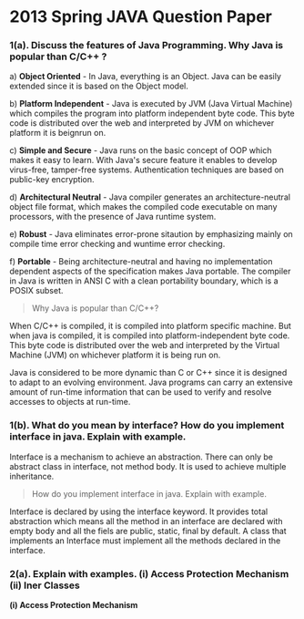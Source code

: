 # 2013 Spring JAVA Question Paper

### 1(a). Discuss the features of Java Programming. Why Java is popular than C/C++ ?

a) **Object Oriented**
	 - In Java, everything is an Object. Java can be easily extended since it is based on the Object model.

b) **Platform Independent**
	 - Java is executed by JVM (Java Virtual Machine) which compiles the program into platform independent byte code. This byte code is distributed over the web and interpreted by JVM on whichever platform it is beignrun on.

c) **Simple and Secure**
	 - Java runs on the basic concept of OOP which makes it easy to learn. With Java's secure feature it enables to develop virus-free, tamper-free systems. Authentication techniques are based on public-key encryption.

d) **Architectural Neutral**
	 - Java compiler generates an architecture-neutral object file format, which makes the compiled code executable on many processors, with the presence of Java runtime system.
	
e) **Robust**
	 - Java eliminates error-prone sitaution by emphasizing mainly on compile time error checking and wuntime error checking.

f) **Portable**
	 - Being architecture-neutral and having no implementation dependent aspects of the specification makes Java portable. The compiler in Java is written in ANSI C with a clean portability boundary, which is a POSIX subset.

> Why Java is popular than C/C++?

When C/C++ is compiled, it is compiled into platform specific machine. But when java is compiled, it is compiled into platform-independent byte code. This byte code is distributed over the web and interpreted by the Virtual Machine (JVM) on whichever platform it is being run on. 

Java is considered to be more dynamic than C or C++ since it is designed to adapt to an evolving environment. Java programs can carry an extensive amount of run-time information that can be used to verify and resolve accesses to objects at run-time.

### 1(b). What do you mean by interface? How do you implement interface in java. Explain with example.

Interface is a mechanism to achieve an abstraction. There can only be abstract class in interface, not method body. It is used to achieve multiple inheritance.

> How do you implement interface in java. Explain with example.

Interface is declared by using the interface keyword. It provides total abstraction which means all the method in an interface are declared with empty body and all the fiels are public, static, final by default. A class that implements an Interface must implement all the methods declared in the interface.

### 2(a). Explain with examples.	(i) Access Protection Mechanism (ii) Iner Classes 

**(i) Access Protection Mechanism**


